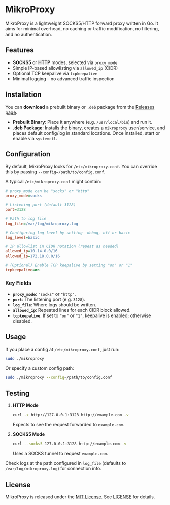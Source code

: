 # MikroProxy

MikroProxy is a lightweight SOCKS5/HTTP forward proxy written in Go. It aims for minimal overhead, no caching or traffic modification, no filtering, and no authentication.

## Features

- **SOCKS5** or **HTTP** modes, selected via `proxy_mode`
- Simple IP-based allowlisting via `allowed_ip` (CIDR)
- Optional TCP keepalive via `tcpkeepalive`
- Minimal logging – no advanced traffic inspection

## Installation

You can **download** a prebuilt binary or `.deb` package from the [Releases page](https://github.com/hasanexe/mikroproxy/releases).

- **Prebuilt Binary**: Place it anywhere (e.g. `/usr/local/bin`) and run it.
- **.deb Package**: Installs the binary, creates a `mikroproxy` user/service, and places default config/log in standard locations. Once installed, start or enable via `systemctl`.

## Configuration

By default, MikroProxy looks for `/etc/mikroproxy.conf`. You can override this by passing `--config=/path/to/config.conf`.

A typical `/etc/mikroproxy.conf` might contain:

```ini
# proxy_mode can be "socks" or "http"
proxy_mode=socks

# Listening port (default 3128)
port=3128

# Path to log file
log_file=/var/log/mikroproxy.log

# Configuring log level by setting  debug, off or basic
log_level=basic

# IP allowlist in CIDR notation (repeat as needed)
allowed_ip=10.14.0.0/16
allowed_ip=172.18.0.0/16

# (Optional) Enable TCP keepalive by setting "on" or "1"
tcpkeepalive=on
```

### Key Fields

- **`proxy_mode`**: `"socks"` or `"http"`.
- **`port`**: The listening port (e.g. `3128`).
- **`log_file`**: Where logs should be written.
- **`allowed_ip`**: Repeated lines for each CIDR block allowed.
- **`tcpkeepalive`**: If set to `"on"` or `"1"`, keepalive is enabled; otherwise disabled.

## Usage

If you place a config at `/etc/mikroproxy.conf`, just run:

```bash
sudo ./mikroproxy
```

Or specify a custom config path:

```bash
sudo ./mikroproxy --config=/path/to/config.conf
```

## Testing

1. **HTTP Mode**  
   ```bash
   curl -x http://127.0.0.1:3128 http://example.com -v
   ```  
   Expects to see the request forwarded to `example.com`.

2. **SOCKS5 Mode**  
   ```bash
   curl --socks5 127.0.0.1:3128 http://example.com -v
   ```  
   Uses a SOCKS tunnel to request `example.com`.

Check logs at the path configured in `log_file` (defaults to `/var/log/mikroproxy.log`) for connection info.

## License

MikroProxy is released under the [MIT License](https://opensource.org/licenses/MIT). See [LICENSE](LICENSE) for details.
